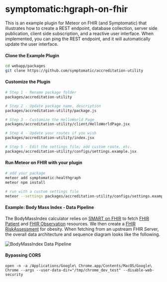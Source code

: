 # symptomatic:hgraph-on-fhir

This is an example plugin for Meteor on FHIR (and Symptomatic) that illustrates how to create a REST endpoint, database collection, server side publication, client side subscription, and a reactive user interface.  When implemented, you can ping the REST endpoint, and it will automatically update the user interface.  


#### Clone the Example Plugin      

```bash
cd webapp/packages
git clone https://github.com/symptomatic/accreditation-utility  
```

#### Customize the Plugin      

```bash
# Step 1 - Rename package folder
packages/accreditation-utility

# Step 2 - Update package name, description
packages/accreditation-utility/package.js

# Step 3 - Customize the HelloWorld Page
packages/accreditation-utility/client/HelloWorldPage.jsx

# Step 4 - Update your routes if you wish
packages/accreditation-utility/index.jsx

# Step 5 - Edit the settings file; add custom route, etc.
packages/accreditation-utility/configs/settings.example.jsx
```


#### Run Meteor on FHIR with your plugin  

```bash
# add your package
meteor add symptomatic:healthgraph
meteor npm install

# run with a custom settings file
meteor --settings packages/accreditation-utility/configs/settings.example.json
```

#### Example: Body Mass Index - Data Pipeline  

The BodyMassIndex calculator relies on [SMART on FHIR](http://docs.smarthealthit.org/) to fetch [FHIR Patient](https://www.hl7.org/fhir/patient.html) and [FHIR Observation](https://www.hl7.org/fhir/observation.html) resources.  We then create a [FHIR RiskAssessment](https://www.hl7.org/fhir/riskassessment.html) for obesity.  When fetching from an upstream FHIR Server, the overall data architecture and sequence diagram looks like the following.

![BodyMassIndex Data Pipeline](https://raw.githubusercontent.com/symptomatic/accreditation-utility/master/assets/Body%20Mass%20Index%20Calculator%20Plugin%20-%20New%20Page.png)  


#### Bypassing CORS
```
open -n -a /Applications/Google\ Chrome.app/Contents/MacOS/Google\ Chrome --args --user-data-dir="/tmp/chrome_dev_test" --disable-web-security
```
